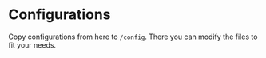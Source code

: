 # Configurations

Copy configurations from here to `/config`. There you can modify the files to fit your needs.